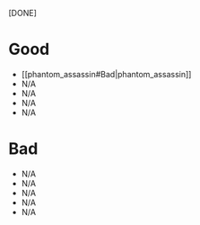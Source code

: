 [DONE]
# Good
- [[phantom_assassin#Bad|phantom_assassin]]
- N/A
- N/A
- N/A
- N/A
# Bad
- N/A
- N/A
- N/A
- N/A
- N/A
